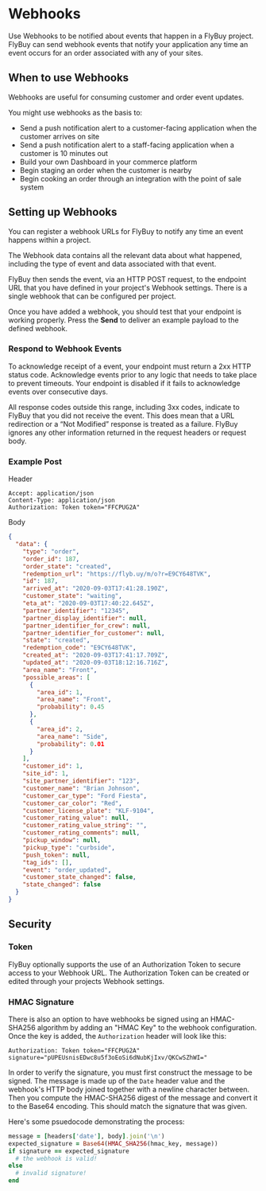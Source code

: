 # Webhooks

Use Webhooks to be notified about events that happen in a FlyBuy project. FlyBuy can send webhook events that notify your application any time an event occurs for an order associated with any of your sites.

## When to use Webhooks

Webhooks are useful for consuming customer and order event updates.

You might use webhooks as the basis to:

- Send a push notification alert to a customer-facing application when the customer arrives on site
- Send a push notification alert to a staff-facing application when a customer is 10 minutes out
- Build your own Dashboard in your commerce platform
- Begin staging an order when the customer is nearby
- Begin cooking an order through an integration with the point of sale system

## Setting up Webhooks

You can register a webhook URLs for FlyBuy to notify any time an event happens within a project.

The Webhook data contains all the relevant data about what happened, including the type of event and data associated with that event.

FlyBuy then sends the event, via an HTTP POST request, to the endpoint URL that you have defined in your project's Webhook settings. There is a single webhook that can be configured per project.

Once you have added a webhook, you should test that your endpoint is working properly. Press the **Send** to deliver an example payload to the defined webhook.

### Respond to Webhook Events

To acknowledge receipt of a event, your endpoint must return a 2xx HTTP status code. Acknowledge events prior to any logic that needs to take place to prevent timeouts. Your endpoint is disabled if it fails to acknowledge events over consecutive days.

All response codes outside this range, including 3xx codes, indicate to FlyBuy that you did not receive the event. This does mean that a URL redirection or a “Not Modified” response is treated as a failure. FlyBuy ignores any other information returned in the request headers or request body.

### Example Post

Header

```http
Accept: application/json
Content-Type: application/json
Authorization: Token token="FFCPUG2A"
```

Body

```json
{
  "data": {
    "type": "order",
    "order_id": 187,
    "order_state": "created",
    "redemption_url": "https://flyb.uy/m/o?r=E9CY648TVK",
    "id": 187,
    "arrived_at": "2020-09-03T17:41:28.190Z",
    "customer_state": "waiting",
    "eta_at": "2020-09-03T17:40:22.645Z",
    "partner_identifier": "12345",
    "partner_display_identifier": null,
    "partner_identifier_for_crew": null,
    "partner_identifier_for_customer": null,
    "state": "created",
    "redemption_code": "E9CY648TVK",
    "created_at": "2020-09-03T17:41:17.709Z",
    "updated_at": "2020-09-03T18:12:16.716Z",
    "area_name": "Front",
    "possible_areas": [
      {
        "area_id": 1,
        "area_name": "Front",
        "probability": 0.45
      },
      {
        "area_id": 2,
        "area_name": "Side",
        "probability": 0.01
      }
    ],
    "customer_id": 1,
    "site_id": 1,
    "site_partner_identifier": "123",
    "customer_name": "Brian Johnson",
    "customer_car_type": "Ford Fiesta",
    "customer_car_color": "Red",
    "customer_license_plate": "KLF-9104",
    "customer_rating_value": null,
    "customer_rating_value_string": "",
    "customer_rating_comments": null,
    "pickup_window": null,
    "pickup_type": "curbside",
    "push_token": null,
    "tag_ids": [],
    "event": "order_updated",
    "customer_state_changed": false,
    "state_changed": false
  }
}
```

## Security

### Token

FlyBuy optionally supports the use of an Authorization Token to secure access to your Webhook URL. The Authorization Token can be created or edited through your projects Webhook settings.

### HMAC Signature

There is also an option to have webhooks be signed using an HMAC-SHA256 algorithm by adding an "HMAC Key"
to the webhook configuration. Once the key is added, the `Authorization` header will look like this:

```http
Authorization: Token token="FFCPUG2A" signature="pUPEUsnisEDwc8u5f3oEoSi6dNubKjIxv/QKCwSZhWI="
```

In order to verify the signature, you must first construct the message to be signed. The message is made
up of the `Date` header value and the webhook's HTTP body joined together with a newline character between.
Then you compute the HMAC-SHA256 digest of the message and convert it to the Base64 encoding. This should
match the signature that was given.

Here's some psuedocode demonstrating the process:
```rb
message = [headers['date'], body].join('\n')
expected_signature = Base64(HMAC_SHA256(hmac_key, message))
if signature == expected_signature
  # the webhook is valid!
else
  # invalid signature!
end
```

